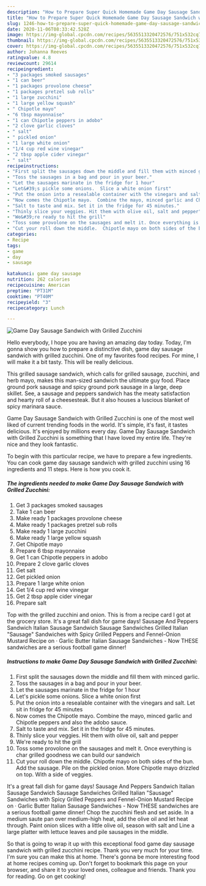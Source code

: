 ```yaml
---
description: "How to Prepare Super Quick Homemade Game Day Sausage Sandwich with Grilled Zucchini"
title: "How to Prepare Super Quick Homemade Game Day Sausage Sandwich with Grilled Zucchini"
slug: 1246-how-to-prepare-super-quick-homemade-game-day-sausage-sandwich-with-grilled-zucchini
date: 2020-11-06T08:33:42.528Z
image: https://img-global.cpcdn.com/recipes/5635513320472576/751x532cq70/game-day-sausage-sandwich-with-grilled-zucchini-recipe-main-photo.jpg
thumbnail: https://img-global.cpcdn.com/recipes/5635513320472576/751x532cq70/game-day-sausage-sandwich-with-grilled-zucchini-recipe-main-photo.jpg
cover: https://img-global.cpcdn.com/recipes/5635513320472576/751x532cq70/game-day-sausage-sandwich-with-grilled-zucchini-recipe-main-photo.jpg
author: Johanna Reeves
ratingvalue: 4.8
reviewcount: 29614
recipeingredient:
- "3 packages smoked sausages"
- "1 can beer"
- "1 packages provolone cheese"
- "1 packages pretzel sub rolls"
- "1 large zucchini"
- "1 large yellow squash"
- " Chipotle mayo"
- "6 tbsp mayonnaise"
- "1 can Chipotle peppers in adobo"
- "2 clove garlic cloves"
- " salt"
- " pickled onion"
- "1 large white onion"
- "1/4 cup red wine vinegar"
- "2 tbsp apple cider vinegar"
- " salt"
recipeinstructions:
- "First split the sausages down the middle and fill them with minced garlic."
- "Toss the sausages in a bag and pour in your beer."
- "Let the sausages marinate in the fridge for 1 hour"
- "Let&#39;s pickle some onions.  Slice a white onion first"
- "Put the onion into a resealable container with the vinegars and salt. Let sit in fridge for 45 minutes"
- "Now comes the Chipotle mayo.  Combine the mayo, minced garlic and Chipotle peppers and also the adobo sauce."
- "Salt to taste and mix. Set it in the fridge for 45 minutes."
- "Thinly slice your veggies. Hit them with olive oil, salt and pepper"
- "We&#39;re ready to hit the grill"
- "Toss some provolone on the sausages and melt it. Once everything is char grilled goodness we can build our sandwich"
- "Cut your roll down the middle.  Chipotle mayo on both sides of the bun. Add the sausage. Pile on the pickled onion.  More Chipotle mayo drizzled on top. With a side of veggies."
categories:
- Recipe
tags:
- game
- day
- sausage

katakunci: game day sausage 
nutrition: 262 calories
recipecuisine: American
preptime: "PT31M"
cooktime: "PT40M"
recipeyield: "3"
recipecategory: Lunch

---
```



![Game Day Sausage Sandwich with Grilled Zucchini](https://img-global.cpcdn.com/recipes/5635513320472576/751x532cq70/game-day-sausage-sandwich-with-grilled-zucchini-recipe-main-photo.jpg)

Hello everybody, I hope you are having an amazing day today. Today, I'm gonna show you how to prepare a distinctive dish, game day sausage sandwich with grilled zucchini. One of my favorites food recipes. For mine, I will make it a bit tasty. This will be really delicious.

This grilled sausage sandwich, which calls for grilled sausage, zucchini, and herb mayo, makes this man-sized sandwich the ultimate guy food. Place ground pork sausage and spicy ground pork sausage in a large, deep skillet. See, a sausage and peppers sandwich has the meaty satisfaction and hearty roll of a cheesesteak. But it also houses a luscious blanket of spicy marinara sauce.

Game Day Sausage Sandwich with Grilled Zucchini is one of the most well liked of current trending foods in the world. It's simple, it's fast, it tastes delicious. It's enjoyed by millions every day. Game Day Sausage Sandwich with Grilled Zucchini is something that I have loved my entire life. They're nice and they look fantastic.


To begin with this particular recipe, we have to prepare a few ingredients. You can cook game day sausage sandwich with grilled zucchini using 16 ingredients and 11 steps. Here is how you cook it.

<!--inarticleads1-->

##### The ingredients needed to make Game Day Sausage Sandwich with Grilled Zucchini:

1. Get 3 packages smoked sausages
1. Take 1 can beer
1. Make ready 1 packages provolone cheese
1. Make ready 1 packages pretzel sub rolls
1. Make ready 1 large zucchini
1. Make ready 1 large yellow squash
1. Get  Chipotle mayo
1. Prepare 6 tbsp mayonnaise
1. Get 1 can Chipotle peppers in adobo
1. Prepare 2 clove garlic cloves
1. Get  salt
1. Get  pickled onion
1. Prepare 1 large white onion
1. Get 1/4 cup red wine vinegar
1. Get 2 tbsp apple cider vinegar
1. Prepare  salt


Top with the grilled zucchini and onion. This is from a recipe card I got at the grocery store. It&#39;s a great fall dish for game days! Sausage And Peppers Sandwich Italian Sausage Sandwich Sausage Sandwiches Grilled Italian &#34;Sausage&#34; Sandwiches with Spicy Grilled Peppers and Fennel-Onion Mustard Recipe on · Garlic Butter Italian Sausage Sandwiches - Now THESE sandwiches are a serious football game dinner! 

<!--inarticleads2-->

##### Instructions to make Game Day Sausage Sandwich with Grilled Zucchini:

1. First split the sausages down the middle and fill them with minced garlic.
1. Toss the sausages in a bag and pour in your beer.
1. Let the sausages marinate in the fridge for 1 hour
1. Let&#39;s pickle some onions.  Slice a white onion first
1. Put the onion into a resealable container with the vinegars and salt. Let sit in fridge for 45 minutes
1. Now comes the Chipotle mayo.  Combine the mayo, minced garlic and Chipotle peppers and also the adobo sauce.
1. Salt to taste and mix. Set it in the fridge for 45 minutes.
1. Thinly slice your veggies. Hit them with olive oil, salt and pepper
1. We&#39;re ready to hit the grill
1. Toss some provolone on the sausages and melt it. Once everything is char grilled goodness we can build our sandwich
1. Cut your roll down the middle.  Chipotle mayo on both sides of the bun. Add the sausage. Pile on the pickled onion.  More Chipotle mayo drizzled on top. With a side of veggies.


It&#39;s a great fall dish for game days! Sausage And Peppers Sandwich Italian Sausage Sandwich Sausage Sandwiches Grilled Italian &#34;Sausage&#34; Sandwiches with Spicy Grilled Peppers and Fennel-Onion Mustard Recipe on · Garlic Butter Italian Sausage Sandwiches - Now THESE sandwiches are a serious football game dinner! Chop the zucchini flesh and set aside. In a medium saute pan over medium-high heat, add the olive oil and let heat through. Paint onion slices with a little olive oil, season with salt and Line a large platter with lettuce leaves and pile sausages in the middle. 

So that is going to wrap it up with this exceptional food game day sausage sandwich with grilled zucchini recipe. Thank you very much for your time. I'm sure you can make this at home. There's gonna be more interesting food at home recipes coming up. Don't forget to bookmark this page on your browser, and share it to your loved ones, colleague and friends. Thank you for reading. Go on get cooking!
